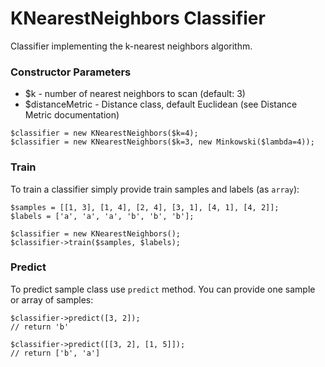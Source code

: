 # KNearestNeighbors Classifier

Classifier implementing the k-nearest neighbors algorithm.

### Constructor Parameters

* $k - number of nearest neighbors to scan (default: 3)
* $distanceMetric - Distance class, default Euclidean (see Distance Metric  documentation)

```
$classifier = new KNearestNeighbors($k=4);
$classifier = new KNearestNeighbors($k=3, new Minkowski($lambda=4));
```

### Train

To train a classifier simply provide train samples and labels (as `array`):

```
$samples = [[1, 3], [1, 4], [2, 4], [3, 1], [4, 1], [4, 2]];
$labels = ['a', 'a', 'a', 'b', 'b', 'b'];

$classifier = new KNearestNeighbors();
$classifier->train($samples, $labels);
```

### Predict

To predict sample class use `predict` method. You can provide one sample or array of samples:

```
$classifier->predict([3, 2]);
// return 'b'

$classifier->predict([[3, 2], [1, 5]]);
// return ['b', 'a']
```
